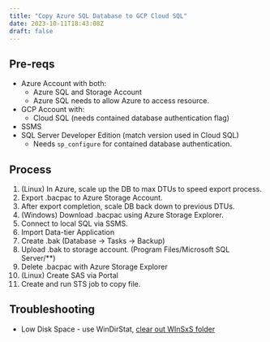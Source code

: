 ```yaml
---
title: "Copy Azure SQL Database to GCP Cloud SQL"
date: 2023-10-11T18:43:08Z
draft: false
---
```


## Pre-reqs

* Azure Account with both:
  * Azure SQL and Storage Account
  * Azure SQL needs to allow Azure to access resource.
* GCP Account with:
  * Cloud SQL (needs contained database authentication flag)
* SSMS
* SQL Server Developer Edition (match version used in Cloud SQL)
  * Needs `sp_configure` for contained database authentication.

## Process

1. (Linux) In Azure, scale up the DB to max DTUs to speed export process.
2. Export .bacpac to Azure Storage Account.
3. After export completion, scale DB back down to previous DTUs.
4. (Windows) Download .bacpac using Azure Storage Explorer.
5. Connect to local SQL via SSMS.
6. Import Data-tier Application
7. Create .bak (Database -> Tasks -> Backup)
8. Upload .bak to storage account. (Program Files/Microsoft SQL Server/**)
9. Delete .bacpac with Azure Storage Explorer
10. (Linux) Create SAS via Portal
11. Create and run STS job to copy file.

## Troubleshooting

* Low Disk Space - use WinDirStat, [clear out WInSxS folder](https://helpdeskgeek.com/windows-11/what-is-the-winsxs-folder-why-is-it-huge-and-how-to-cleanup/)
